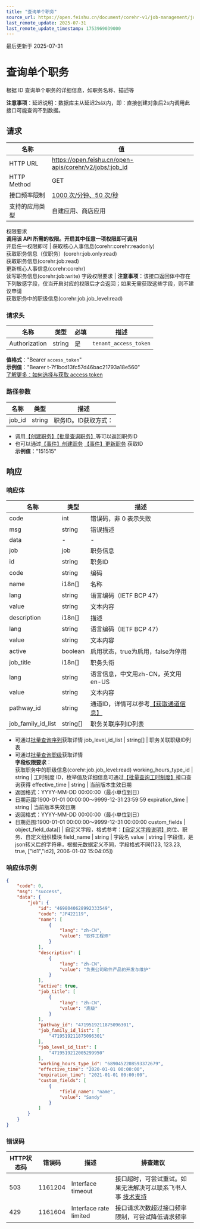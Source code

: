 ```yaml
---
title: "查询单个职务"
source_url: https://open.feishu.cn/document/corehr-v1/job-management/job/get
last_remote_update: 2025-07-31
last_remote_update_timestamp: 1753969039000
---
```

最后更新于 2025-07-31

# 查询单个职务

根据 ID 查询单个职务的详细信息，如职务名称、描述等

**注意事项**：延迟说明：数据库主从延迟2s以内，即：直接创建对象后2s内调用此接口可能查询不到数据。

## 请求
名称 | 值
---|---
HTTP URL | https://open.feishu.cn/open-apis/corehr/v2/jobs/:job_id
HTTP Method | GET
接口频率限制 | [1000 次/分钟、50 次/秒](https://open.feishu.cn/document/ukTMukTMukTM/uUzN04SN3QjL1cDN)
支持的应用类型 | 自建应用、商店应用
权限要求  
            **调用该 API 所需的权限。开启其中任意一项权限即可调用**  
            开启任一权限即可 | 获取核心人事信息(corehr:corehr:readonly)  
            获取职务信息（仅职务）(corehr:job.only:read)  
            获取职务信息(corehr:job:read)  
            更新核心人事信息(corehr:corehr)  
            读写职务信息(corehr:job:write)
字段权限要求 | **注意事项**：该接口返回体中存在下列敏感字段，仅当开启对应的权限后才会返回；如果无需获取这些字段，则不建议申请  
        获取职务中的职级信息(corehr:job.job_level:read)

### 请求头

名称 | 类型 | 必填 | 描述
--- | --- | --- | ---
Authorization | string | 是 | `tenant_access_token`  
**值格式**："Bearer `access_token`"  
**示例值**："Bearer t-7f1bcd13fc57d46bac21793a18e560"  
[了解更多：如何选择与获取 access token](https://open.feishu.cn/document/uAjLw4CM/ugTN1YjL4UTN24CO1UjN/trouble-shooting/how-to-choose-which-type-of-token-to-use)

### 路径参数

名称 | 类型 | 描述
--- | --- | ---
job_id | string | 职务ID。ID获取方式：  
- 调用[【创建职务】](https://open.feishu.cn/document/uAjLw4CM/ukTMukTMukTM/reference/corehr-v1/job/create)[【批量查询职务】](https://open.feishu.cn/document/uAjLw4CM/ukTMukTMukTM/corehr-v2/job/list)等可以返回职务ID  
- 也可以通过[【事件】创建职务](https://open.feishu.cn/document/uAjLw4CM/ukTMukTMukTM/reference/corehr-v1/job/events/created) [【事件】更新职务](https://open.feishu.cn/document/uAjLw4CM/ukTMukTMukTM/reference/corehr-v1/department/events/updated) 获取ID  
**示例值**："151515"

## 响应

### 响应体

名称 | 类型 | 描述
--- | --- | ---
code | int | 错误码，非 0 表示失败
msg | string | 错误描述
data | \- | \-
job | job | 职务信息
id | string | 职务ID
code | string | 编码
name | i18n\[\] | 名称
lang | string | 语言编码（IETF BCP 47）
value | string | 文本内容
description | i18n\[\] | 描述
lang | string | 语言编码（IETF BCP 47）
value | string | 文本内容
active | boolean | 启用状态，true为启用，false为停用
job_title | i18n\[\] | 职务头衔
lang | string | 语言信息，中文用zh-CN，英文用en-US
value | string | 文本内容
pathway_id | string | 通道ID，详情可以参考[【获取通道信息】](https://open.feishu.cn/document/uAjLw4CM/ukTMukTMukTM/corehr-v2/pathway/batch_get)
job_family_id_list | string\[\] | 职务关联序列ID列表  
- 可通过[批量查询序列](https://open.feishu.cn/document/uAjLw4CM/ukTMukTMukTM/corehr-v2/job_family/batch_get)获取详情
job_level_id_list | string\[\] | 职务关联职级ID列表  
- 可通过[批量查询职级](https://open.feishu.cn/document/uAjLw4CM/ukTMukTMukTM/corehr-v2/job_level/batch_get)获取详情  
**字段权限要求**：  
获取职务中的职级信息(corehr:job.job_level:read)
working_hours_type_id | string | 工时制度 ID，枚举值及详细信息可通过[【批量查询工时制度】](https://open.feishu.cn/document/uAjLw4CM/ukTMukTMukTM/reference/corehr-v1/working_hours_type/list)接口查询获得
effective_time | string | 当前版本生效日期  
- 返回格式：YYYY-MM-DD 00:00:00（最小单位到日）  
- 日期范围:1900-01-01 00:00:00～9999-12-31 23:59:59
expiration_time | string | 当前版本失效日期  
- 返回格式：YYYY-MM-DD 00:00:00（最小单位到日）  
- 日期范围:1900-01-01 00:00:00～9999-12-31 00:00:00
custom_fields | object_field_data\[\] | 自定义字段，格式参考：[【自定义字段说明】](https://open.feishu.cn/document/uAjLw4CM/ukTMukTMukTM/reference/corehr-v1/custom-fields-guide)岗位、职务、自定义组织模块
field_name | string | 字段名
value | string | 字段值，是json转义后的字符串，根据元数据定义不同，字段格式不同(123, 123.23, true, [\"id1\",\"id2\], 2006-01-02 15:04:05])

### 响应体示例
```json
{
    "code": 0,
    "msg": "success",
    "data": {
        "job": {
            "id": "4698040628992333549",
            "code": "JP422119",
            "name": [
                {
                    "lang": "zh-CN",
                    "value": "软件工程师"
                }
            ],
            "description": [
                {
                    "lang": "zh-CN",
                    "value": "负责公司软件产品的开发与维护"
                }
            ],
            "active": true,
            "job_title": [
                {
                    "lang": "zh-CN",
                    "value": "高级"
                }
            ],
            "pathway_id": "4719519211875096301",
            "job_family_id_list": [
                "4719519211875096301"
            ],
            "job_level_id_list": [
                "4719519212005299950"
            ],
            "working_hours_type_id": "6890452208593372679",
            "effective_time": "2020-01-01 00:00:00",
            "expiration_time": "2021-01-01 00:00:00",
            "custom_fields": [
                {
                    "field_name": "name",
                    "value": "Sandy"
                }
            ]
        }
    }
}
```

### 错误码

HTTP状态码 | 错误码 | 描述 | 排查建议
--- | --- | --- | ---
503 | 1161204 | Interface timeout | 接口超时，可尝试重试。如果无法解决可以联系飞书人事 [技术支持](https://applink.feishu.cn/TLJpeNdW)
429 | 1161604 | Interface rate limited | 接口请求次数超过接口频率限制，可尝试降低请求频率
